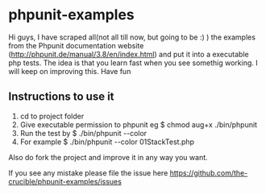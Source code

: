 phpunit-examples
================

Hi guys, I have scraped all(not all till now, but going to be :) ) the examples from the Phpunit documentation website 
(http://phpunit.de/manual/3.8/en/index.html) and put it into a executable php tests. The idea is that you learn fast 
when you see somethig working. I will keep on improving this. Have fun

Instructions to use it
----------------------

1. cd to project folder
2. Give executable permission to phpunit eg $ chmod aug+x ./bin/phpunit
3. Run the test by $ ./bin/phpunit --color <test name>
4. For example $ ./bin/phpunit --color 01StackTest.php

Also do fork the project and improve it in any way you want. 

If you see any mistake please file the issue here https://github.com/the-crucible/phpunit-examples/issues
